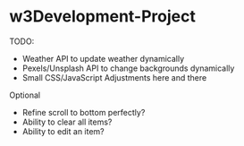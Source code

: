 # w3Development-Project

TODO: 

* Weather API to update weather dynamically
* Pexels/Unsplash API to change backgrounds dynamically
* Small CSS/JavaScript Adjustments here and there

Optional

* Refine scroll to bottom perfectly?
* Ability to clear all items?
* Ability to edit an item?
